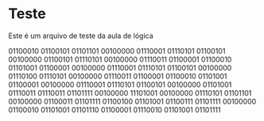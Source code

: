 # Teste
Este é um arquivo de teste da aula de lógica

01100010 01100101 01101101 00100000 01110001 01110101 01100101 00100000 01100101 01110101 00100000 01110011 01100001 01100010 01101001 01100001 00100000 01110001 01110101 01100101 00100000 01110100 01110101 00100000 01110011 01100001 01100010 01101001 01100001 00100000 01110001 01110101 01100101 00100000 01101001 01110011 01110011 01101111 00100000 11101001 00100000 01110101 01101101 00100000 01100011 01101111 01100100 01101001 01100111 01101111 00100000 01100010 01101001 01101110 01100001 01110010 01101001 01101111 
